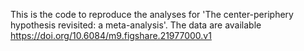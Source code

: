 This is the code to reproduce the analyses for 'The center-periphery hypothesis revisited: a meta-analysis'. The data are available https://doi.org/10.6084/m9.figshare.21977000.v1
